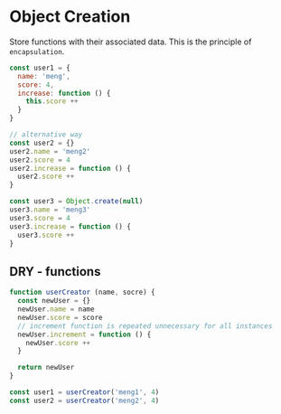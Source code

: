 # Object Creation

Store functions with their associated data.
This is the principle of `encapsulation`.

```javascript
const user1 = {
  name: 'meng',
  score: 4,
  increase: function () {
    this.score ++
  }
}

// alternative way 
const user2 = {}
user2.name = 'meng2'
user2.score = 4
user2.increase = function () {
  user2.score ++
}

const user3 = Object.create(null)
user3.name = 'meng3'
user3.score = 4
user3.increase = function () {
  user3.score ++
}
```

## DRY - functions

```javascript
function userCreator (name, socre) {
  const newUser = {}
  newUser.name = name
  newUser.score = score
  // increment function is repeated unnecessary for all instances
  newUser.increment = function () {
    newUser.score ++
  }

  return newUser
}

const user1 = userCreator('meng1', 4)
const user2 = userCreator('meng2', 4)
```
